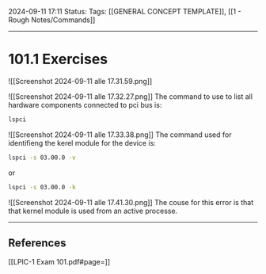 2024-09-11 17:11
Status:
Tags: [[GENERAL CONCEPT TEMPLATE]], [[1 - Rough Notes/Commands]]
___
# 101.1 Exercises

![[Screenshot 2024-09-11 alle 17.31.59.png]]

![[Screenshot 2024-09-11 alle 17.32.27.png]]
The command to use to list all hardware components connected to pci bus is:
```bash
lspci
```


![[Screenshot 2024-09-11 alle 17.33.38.png]]
The command used for identifieng the kerel module for the device is:

```bash
lspci -s 03.00.0 -v
```
or
```bash
lspci -s 03.00.0 -k
```
![[Screenshot 2024-09-11 alle 17.41.30.png]]
The couse for this error is that that kernel module is used from an active processe.

___
## References
[[LPIC-1 Exam 101.pdf#page=]]